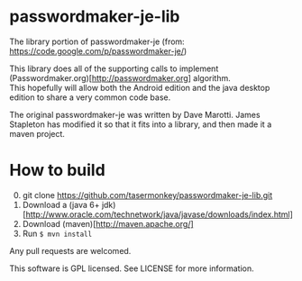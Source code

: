 passwordmaker-je-lib
====================

The library portion of passwordmaker-je (from: https://code.google.com/p/passwordmaker-je/)

This library does all of the supporting calls to implement (Passwordmaker.org)[http://passwordmaker.org] algorithm.  
This hopefully will allow both the Android edition and the java desktop edition to share a very common code base.

The original passwordmaker-je was written by Dave Marotti.  James Stapleton has modified it so that it fits into a library, 
and then made it a maven project.

How to build
===================
0. git clone https://github.com/tasermonkey/passwordmaker-je-lib.git
1. Download a (java 6+ jdk)[http://www.oracle.com/technetwork/java/javase/downloads/index.html]
2. Download (maven)[http://maven.apache.org/]
3. Run `$ mvn install`

Any pull requests are welcomed.

This software is GPL licensed. See LICENSE for more information.
